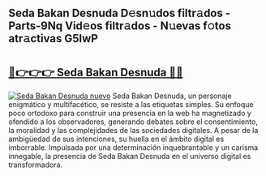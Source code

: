 ## Seda Bakan Desnuda D𝚎sn𝚞dos filtr𝚊dos - Parts-9Nq Vid𝚎os filtr𝚊dos - N𝚞evas f𝚘tos atr𝚊ctivas G5IwP

# <h2><a href="http://mb7nan.tromn.icu/?c=Seda+Bakan+Desnuda">🔗👉👉👉 Seda Bakan Desnuda 🔗🔗</a></h2>

[![Seda Bakan Desnuda nuevo](https://i.imgur.com/pEAQMta.gif)](http://mb7nan.tromn.icu/?c=Seda+Bakan+Desnuda)
Seda Bakan Desnuda, un personaje enigmático y multifacético, se resiste a las etiquetas simples. Su enfoque poco ortodoxo para construir una presencia en la web ha magnetizado y ofendido a los observadores, generando debates sobre el consentimiento, la moralidad y las complejidades de las sociedades digitales. A pesar de la ambigüedad de sus intenciones, su huella en el ámbito digital es imborrable. Impulsada por una determinación inquebrantable y un carisma innegable, la presencia de Seda Bakan Desnuda en el universo digital es transformadora.
